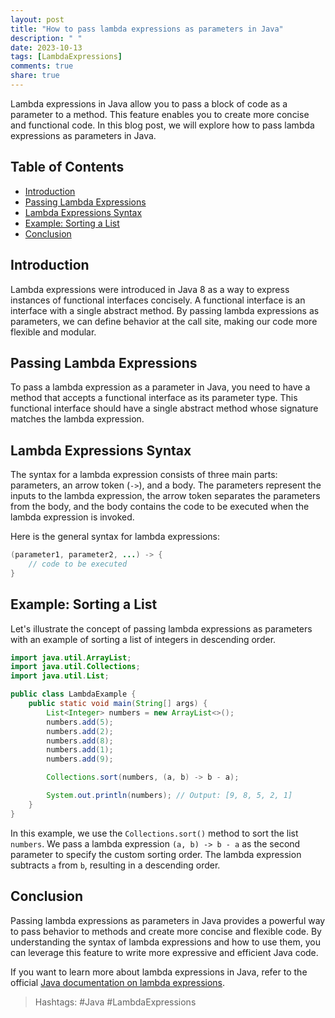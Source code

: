 ```yaml
---
layout: post
title: "How to pass lambda expressions as parameters in Java"
description: " "
date: 2023-10-13
tags: [LambdaExpressions]
comments: true
share: true
---
```


Lambda expressions in Java allow you to pass a block of code as a parameter to a method. This feature enables you to create more concise and functional code. In this blog post, we will explore how to pass lambda expressions as parameters in Java.

## Table of Contents
- [Introduction](#introduction)
- [Passing Lambda Expressions](#passing-lambda-expressions)
- [Lambda Expressions Syntax](#lambda-expressions-syntax)
- [Example: Sorting a List](#example-sorting-a-list)
- [Conclusion](#conclusion)

## Introduction
Lambda expressions were introduced in Java 8 as a way to express instances of functional interfaces concisely. A functional interface is an interface with a single abstract method. By passing lambda expressions as parameters, we can define behavior at the call site, making our code more flexible and modular.

## Passing Lambda Expressions
To pass a lambda expression as a parameter in Java, you need to have a method that accepts a functional interface as its parameter type. This functional interface should have a single abstract method whose signature matches the lambda expression.

## Lambda Expressions Syntax
The syntax for a lambda expression consists of three main parts: parameters, an arrow token (`->`), and a body. The parameters represent the inputs to the lambda expression, the arrow token separates the parameters from the body, and the body contains the code to be executed when the lambda expression is invoked.

Here is the general syntax for lambda expressions:

```java
(parameter1, parameter2, ...) -> {
    // code to be executed
}
```

## Example: Sorting a List
Let's illustrate the concept of passing lambda expressions as parameters with an example of sorting a list of integers in descending order.

```java
import java.util.ArrayList;
import java.util.Collections;
import java.util.List;

public class LambdaExample {
    public static void main(String[] args) {
        List<Integer> numbers = new ArrayList<>();
        numbers.add(5);
        numbers.add(2);
        numbers.add(8);
        numbers.add(1);
        numbers.add(9);

        Collections.sort(numbers, (a, b) -> b - a);

        System.out.println(numbers); // Output: [9, 8, 5, 2, 1]
    }
}
```

In this example, we use the `Collections.sort()` method to sort the list `numbers`. We pass a lambda expression `(a, b) -> b - a` as the second parameter to specify the custom sorting order. The lambda expression subtracts `a` from `b`, resulting in a descending order.

## Conclusion
Passing lambda expressions as parameters in Java provides a powerful way to pass behavior to methods and create more concise and flexible code. By understanding the syntax of lambda expressions and how to use them, you can leverage this feature to write more expressive and efficient Java code.

If you want to learn more about lambda expressions in Java, refer to the official [Java documentation on lambda expressions](https://docs.oracle.com/javase/tutorial/java/javaOO/lambdaexpressions.html).

>Hashtags: #Java #LambdaExpressions